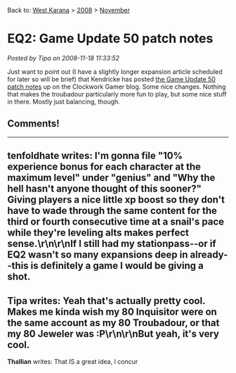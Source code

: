 Back to: [West Karana](/posts/westkarana.md) > [2008](/posts/2008/westkarana.md) > [November](./westkarana.md)
# EQ2: Game Update 50 patch notes

*Posted by Tipa on 2008-11-18 11:33:52*

Just want to point out (I have a slightly longer expansion article scheduled for later so will be brief) that Kendricke has posted [the Game Update 50 patch notes](http://clockworkgamer.com/2008/11/18/everquest-ii-update-50-the-shadow-odyssey/) up on the Clockwork Gamer blog. Some nice changes. Nothing that makes the troubadour particularly more fun to play, but some nice stuff in there. Mostly just balancing, though.

## Comments!
---
**tenfoldhate** writes: I'm gonna file "10% experience bonus for each character at the maximum level" under "genius" and "Why the hell hasn't anyone thought of this sooner?" Giving players a nice little xp boost so they don't have to wade through the same content for the third or fourth consecutive time at a snail's pace while they're leveling alts makes perfect sense.\r\n\r\nIf I still had my stationpass--or if EQ2 wasn't so many expansions deep in already--this is definitely a game I would be giving a shot.
---
**Tipa** writes: Yeah that's actually pretty cool. Makes me kinda wish my 80 Inquisitor were on the same account as my 80 Troubadour, or that my 80 Jeweler was :P\r\n\r\nBut yeah, it's very cool.
---
**Thallian** writes: That IS a great idea, I concur
